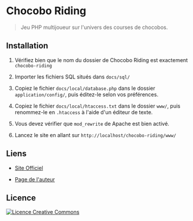 # Chocobo Riding

> Jeu PHP multijoueur sur l'univers des courses de chocobos.


## Installation

1. Vérifiez bien que le nom du dossier de Chocobo Riding est exactement `chocobo-riding`

2. Importer les fichiers SQL situés dans `docs/sql/`

3. Copiez le fichier `docs/local/database.php` dans le dossier `application/config/`, puis éditez-le selon vos préférences.

4. Copiez le fichier `docs/local/htaccess.txt` dans le dossier `www/`, puis renommez-le en `.htaccess` à l'aide d'un éditeur de texte.

5. Vous devez vérifier que `mod_rewrite` de Apache est bien activé.

6. Lancez le site en allant sur `http://localhost/chocobo-riding/www/`


## Liens

* [Site Officiel](http://chocobo-riding.com)

* [Page de l'auteur](http://menencia.com)


## Licence

[![Licence Creative Commons](http://i.creativecommons.org/l/by/3.0/88x31.png)](http://creativecommons.org/licenses/by/3.0/deed.fr)